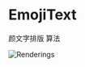 # EmojiText
颜文字排版 算法

![Renderings](https://github.com/songhanghang/FaceFont/blob/master/screen/A0001LRX22Gsonghang10292015231926.gif)
